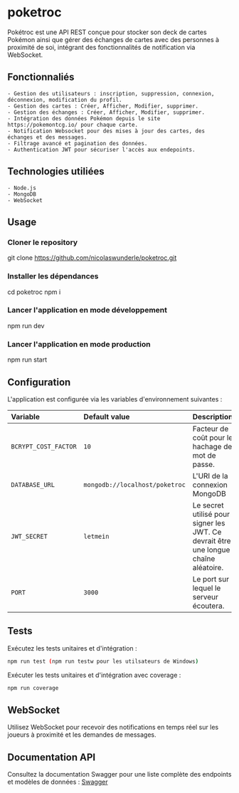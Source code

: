 # poketroc

Pokétroc est une API REST conçue pour stocker son deck de cartes Pokémon ainsi que gérer des échanges de cartes avec des personnes à proximité de soi, intégrant des fonctionnalités de notification via WebSocket.


## Fonctionnaliés

    - Gestion des utilisateurs : inscription, suppression, connexion, déconnexion, modification du profil.
    - Gestion des cartes : Créer, Afficher, Modifier, supprimer.
    - Gestion des échanges : Créer, Afficher, Modifier, supprimer.
    - Intégration des données Pokémon depuis le site https://pokemontcg.io/ pour chaque carte.
    - Notification Websocket pour des mises à jour des cartes, des échanges et des messages.
    - Filtrage avancé et pagination des données.
    - Authentication JWT pour sécuriser l'accès aux endepoints.


## Technologies utiliées
    - Node.js
    - MongoDB
    - WebSocket


## Usage

### Cloner le repository
git clone https://github.com/nicolaswunderle/poketroc.git

### Installer les dépendances
cd poketroc
npm i

### Lancer l'application en mode développement
npm run dev

### Lancer l'application en mode production
npm run start


## Configuration

L'application est configurée via les variables d'environnement suivantes :

| Variable             | Default value                     | Description                                                                           |
| :------------------- | :-------------------------------- | :------------------------------------------------------------------------------------ |
| `BCRYPT_COST_FACTOR` | `10`                              | Facteur de coût pour le hachage de mot de passe.                                      |
| `DATABASE_URL`       | `mongodb://localhost/poketroc`    | L'URI de la connexion MongoDB                                                         |
| `JWT_SECRET`         | `letmein`                         | Le secret utilisé pour signer les JWT. Ce devrait être une longue chaîne aléatoire.   |
| `PORT`               | `3000`                            | Le port sur lequel le serveur écoutera.                                               |


## Tests

Exécutez les tests unitaires et d'intégration :
```bash
npm run test (npm run testw pour les utilsateurs de Windows)
```
Exécuter les tests unitaires et d'intégration avec coverage :
```bash
npm run coverage
```
 

## WebSocket
Utilisez WebSocket pour recevoir des notifications en temps réel sur les joueurs à proximité et les demandes de messages.


## Documentation API
Consultez la documentation Swagger pour une liste complète des endpoints et modèles de données : [Swagger](https://poketroc.onrender.com/api-docs)